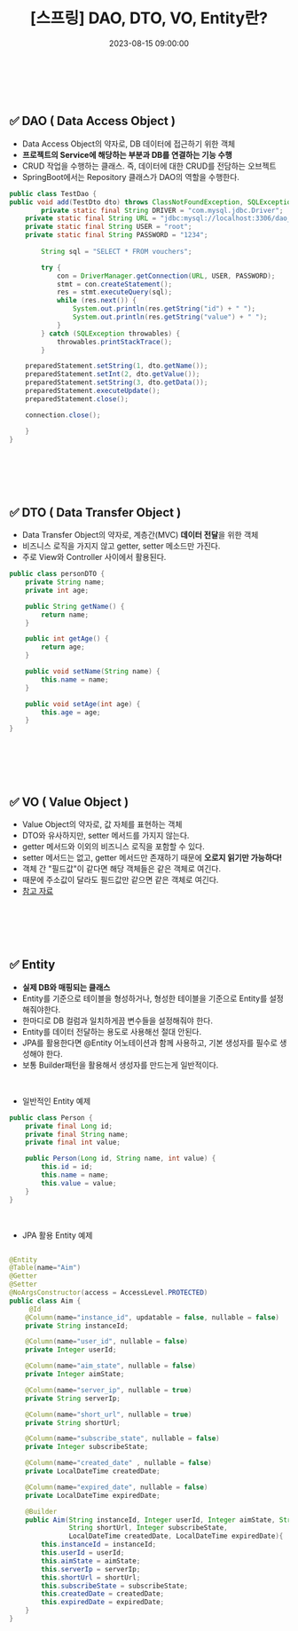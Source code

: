 ﻿---
permalink: /2023-08-15-DAO, DTO, VO, Entity란/
published: true
title: "[스프링] DAO, DTO, VO, Entity란?"
date: 2023-08-15 09:00:00
toc: true
toc_sticky: true
toc_label: "DAO, DTO, VO, Entity란?"
categories:
- Spring
tags:
- Spring
- Java
---

<br><br>

## ✅ DAO ( Data Access Object )

- Data Access Object의 약자로, DB 데이터에 접근하기 위한 객체
- **프로젝트의 Service에 해당하는 부분과 DB를 연결하는 기능 수행**
- CRUD 작업을 수행하는 클래스. 즉, 데이터에 대한 CRUD를 전담하는 오브젝트
- SpringBoot에서는 Repository 클래스가 DAO의 역할을 수행한다.

```java
public class TestDao {
public void add(TestDto dto) throws ClassNotFoundException, SQLException {
		private static final String DRIVER = "com.mysql.jdbc.Driver";
    private static final String URL = "jdbc:mysql://localhost:3306/dao_Db";
    private static final String USER = "root";
    private static final String PASSWORD = "1234";   
		
		String sql = "SELECT * FROM vouchers";

        try {
            con = DriverManager.getConnection(URL, USER, PASSWORD);
            stmt = con.createStatement();
            res = stmt.executeQuery(sql);
            while (res.next()) {
                System.out.println(res.getString("id") + " ");
                System.out.println(res.getString("value") + " ");
            }
        } catch (SQLException throwables) {
            throwables.printStackTrace();
        }

    preparedStatement.setString(1, dto.getName());
    preparedStatement.setInt(2, dto.getValue());
    preparedStatement.setString(3, dto.getData());
    preparedStatement.executeUpdate();
    preparedStatement.close();

    connection.close();

	}
}
```


<br><br><br><br>

## ✅ DTO ( Data Transfer Object )

- Data Transfer Object의 약자로, 계층간(MVC) **데이터 전달**을 위한 객체
- 비즈니스 로직을 가지지 않고 getter, setter 메소드만 가진다.
- 주로 View와 Controller 사이에서 활용된다.

```java
public class personDTO {
	private String name;
	private int age;

	public String getName() {
		return name;
	}

	public int getAge() {
		return age;
	}

	public void setName(String name) {
		this.name = name;
	}

	public void setAge(int age) {
		this.age = age;
	}
}
```


<br><br><br><br>

## ✅ VO ( Value Object )
- Value Object의 약자로, 값 자체를 표현하는 객체
- DTO와 유사하지만, setter 메서드를 가지지 않는다.
- getter 메서드와 이외의 비즈니스 로직을 포함할 수 있다.
- setter 메서드는 없고, getter 메서드만 존재하기 때문에 **오로지 읽기만 가능하다!**
- 객체 간 "필드값"이 같다면 해당 객체들은 같은 객체로 여긴다.
- 때문에 주소값이 달라도 필드값만 같으면 같은 객체로 여긴다.
- [참고 자료](https://tecoble.techcourse.co.kr/post/2020-06-11-value-object/)


<br><br><br><br>

## ✅ Entity
- **실제 DB와 매핑되는 클래스**
- Entity를 기준으로 테이블을 형성하거나, 형성한 테이블을 기준으로 Entity를 설정해줘야한다.
- 한마디로 DB 컬럼과 일치하게끔 변수들을 설정해줘야 한다.
- Entity를 데이터 전달하는 용도로 사용해선 절대 안된다.
- JPA를 활용한다면 @Entity 어노테이션과 함께 사용하고, 기본 생성자를 필수로 생성해야 한다.
- 보통 Builder패턴을 활용해서 생성자를 만드는게 일반적이다.

<br>

- 일반적인 Entity 예제

```java
public class Person {
	private final Long id;
	private final String name;
	private final int value;

	public Person(Long id, String name, int value) {
		this.id = id;
		this.name = name;
		this.value = value;
	}
}
```

<br>

- JPA 활용 Entity 예제

```java

@Entity
@Table(name="Aim")
@Getter
@Setter
@NoArgsConstructor(access = AccessLevel.PROTECTED)
public class Aim {
	 @Id
    @Column(name="instance_id", updatable = false, nullable = false)
    private String instanceId;

    @Column(name="user_id", nullable = false)
    private Integer userId;

    @Column(name="aim_state", nullable = false)
    private Integer aimState;

    @Column(name="server_ip", nullable = true)
    private String serverIp;

    @Column(name="short_url", nullable = true)
    private String shortUrl;

    @Column(name="subscribe_state", nullable = false)
    private Integer subscribeState;

    @Column(name="created_date" , nullable = false)
    private LocalDateTime createdDate;

    @Column(name="expired_date", nullable = false)
    private LocalDateTime expiredDate;

    @Builder
    public Aim(String instanceId, Integer userId, Integer aimState, String serverIp,
               String shortUrl, Integer subscribeState,
               LocalDateTime createdDate, LocalDateTime expiredDate){
        this.instanceId = instanceId;
        this.userId = userId;
        this.aimState = aimState;
        this.serverIp = serverIp;
        this.shortUrl = shortUrl;
        this.subscribeState = subscribeState;
        this.createdDate = createdDate;
        this.expiredDate = expiredDate;
    }
}
```
